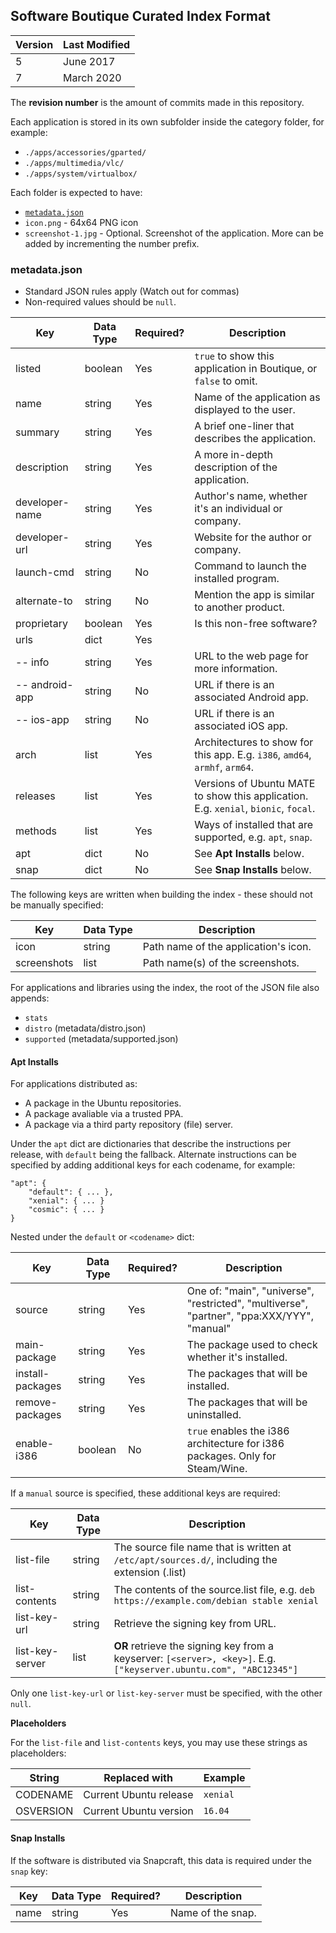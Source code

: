 ## Software Boutique Curated Index Format

| Version   | Last Modified |
| --------- | ------------- |
| 5         | June 2017     |
| 7         | March 2020    |

The **revision number** is the amount of commits made in this repository.

Each application is stored in its own subfolder inside the category folder, for
example:

* `./apps/accessories/gparted/`
* `./apps/multimedia/vlc/`
* `./apps/system/virtualbox/`

Each folder is expected to have:

* [`metadata.json`](#metadata.json)
* `icon.png` - 64x64 PNG icon
* `screenshot-1.jpg` - Optional. Screenshot of the application. More can be added by incrementing the number prefix.


### metadata.json

* Standard JSON rules apply (Watch out for commas)
* Non-required values should be `null`.

| Key           | Data Type | Required? | Description                          |
| ------------- | --------- | --------- | ------------------------------------ |
| listed        | boolean   | Yes       | `true` to show this application in Boutique, or `false` to omit.
| name          | string    | Yes       | Name of the application as displayed to the user.
| summary       | string    | Yes       | A brief one-liner that describes the application.
| description   | string    | Yes       | A more in-depth description of the application.
| developer-name| string    | Yes       | Author's name, whether it's an individual or company.
| developer-url | string    | Yes       | Website for the author or company.
| launch-cmd    | string    | No        | Command to launch the installed program.
| alternate-to  | string    | No        | Mention the app is similar to another product.
| proprietary   | boolean   | Yes       | Is this non-free software?
| urls          | dict      | Yes
| -- info       | string    | Yes       | URL to the web page for more information.
| -- android-app| string    | No        | URL if there is an associated Android app.
| -- ios-app    | string    | No        | URL if there is an associated iOS app.
| arch          | list      | Yes       | Architectures to show for this app. E.g. `i386`, `amd64`, `armhf`, `arm64`.
| releases      | list      | Yes       | Versions of Ubuntu MATE to show this application. E.g. `xenial`, `bionic`, `focal`.
| methods       | list      | Yes       | Ways of installed that are supported, e.g. `apt`, `snap`.
| apt           | dict      | No        | See **Apt Installs** below.
| snap          | dict      | No        | See **Snap Installs** below.

The following keys are written when building the index - these should not be
manually specified:

| Key           | Data Type | Description                          |
| ------------- | --------- | ------------------------------------ |
| icon          | string    | Path name of the application's icon.
| screenshots   | list      | Path name(s) of the screenshots.

For applications and libraries using the index, the root of the JSON file also
appends:

* `stats`
* `distro` (metadata/distro.json)
* `supported` (metadata/supported.json)


#### Apt Installs

For applications distributed as:

* A package in the Ubuntu repositories.
* A package avaliable via a trusted PPA.
* A package via a third party repository (file) server.

Under the `apt` dict are dictionaries that describe the instructions per release,
with `default` being the fallback. Alternate instructions can be specified by
adding additional keys for each codename, for example:

```
"apt": {
    "default": { ... },
    "xenial": { ... }
    "cosmic": { ... }
}
```

Nested under the `default` or `<codename>` dict:

| Key               | Data Type | Required? | Description                          |
| ----------------- | --------- | --------- | ------------------------------------ |
| source            | string    | Yes       | One of: "main", "universe", "restricted", "multiverse", "partner", "ppa:XXX/YYY", "manual"
| main-package      | string    | Yes       | The package used to check whether it's installed.
| install-packages  | string    | Yes       | The packages that will be installed.
| remove-packages   | string    | Yes       | The packages that will be uninstalled.
| enable-i386       | boolean   | No        | `true` enables the i386 architecture for i386 packages. Only for Steam/Wine.

If a `manual` source is specified, these additional keys are required:

| Key               | Data Type | Description                                  |
| ----------------- | --------- | -------------------------------------------- |
| list-file         | string    | The source file name that is written at `/etc/apt/sources.d/`, including the extension (.list)
| list-contents     | string    | The contents of the source.list file, e.g. `deb https://example.com/debian stable xenial`
| list-key-url      | string    | Retrieve the signing key from URL.
| list-key-server   | list      | **OR** retrieve the signing key from a keyserver: `[<server>, <key>]`. E.g. `["keyserver.ubuntu.com", "ABC12345"]`

Only one `list-key-url` or `list-key-server` must be specified, with the other `null`.


**Placeholders**

For the `list-file` and `list-contents` keys, you may use these strings as
placeholders:

| String        | Replaced with                 | Example           |
| ------------- | ----------------------------- | ----------------- |
| CODENAME      | Current Ubuntu release        | `xenial`
| OSVERSION     | Current Ubuntu version        | `16.04`


#### Snap Installs

If the software is distributed via Snapcraft, this data is required under the `snap` key:

| Key               | Data Type | Required? | Description                          |
| ----------------- | --------- | --------- | ------------------------------------ |
| name              | string    | Yes       | Name of the snap.
